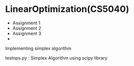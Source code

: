 # LinearOptimization(CS5040)
- Assignment 1
- Assignment 2
- Assignment 3 
-
Implementing simplex algorithm

testnps.py : Simplex Algorithm using scipy library
